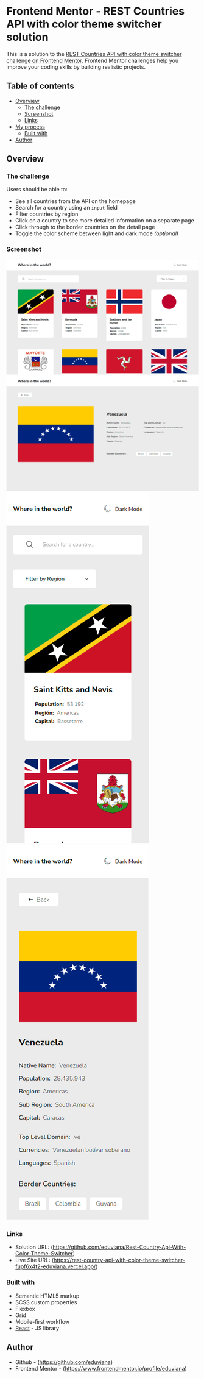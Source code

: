 # Frontend Mentor - REST Countries API with color theme switcher solution

This is a solution to the [REST Countries API with color theme switcher challenge on Frontend Mentor](https://www.frontendmentor.io/challenges/rest-countries-api-with-color-theme-switcher-5cacc469fec04111f7b848ca). Frontend Mentor challenges help you improve your coding skills by building realistic projects. 

## Table of contents

- [Overview](#overview)
  - [The challenge](#the-challenge)
  - [Screenshot](#screenshot)
  - [Links](#links)
- [My process](#my-process)
  - [Built with](#built-with)
- [Author](#author)


## Overview

### The challenge

Users should be able to:

- See all countries from the API on the homepage
- Search for a country using an `input` field
- Filter countries by region
- Click on a country to see more detailed information on a separate page
- Click through to the border countries on the detail page
- Toggle the color scheme between light and dark mode *(optional)*

### Screenshot

![](./desktop-home.png) <br />
![](./desktop-details.png) <br />
![](./mobile-home.png) ![](./mobile-details.png)




### Links

- Solution URL: (https://github.com/eduviana/Rest-Country-Api-With-Color-Theme-Switcher)
- Live Site URL: (https://rest-country-api-with-color-theme-switcher-fupf6x4t2-eduviana.vercel.app/)


### Built with

- Semantic HTML5 markup
- SCSS custom properties
- Flexbox
- Grid
- Mobile-first workflow
- [React](https://reactjs.org/) - JS library


## Author

- Github - (https://github.com/eduviana)
- Frontend Mentor - (https://www.frontendmentor.io/profile/eduviana)

